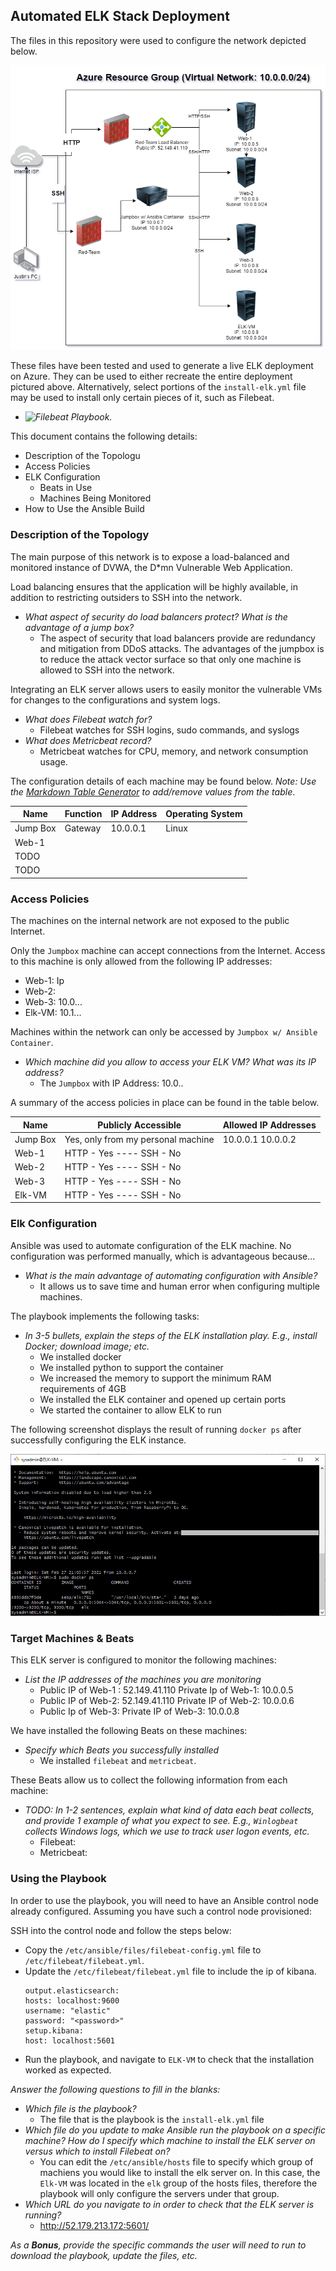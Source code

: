## Automated ELK Stack Deployment

The files in this repository were used to configure the network depicted below.

![Picture](Diagram/Azure_Virtual_Network.png)

These files have been tested and used to generate a live ELK deployment on Azure. They can be used to either recreate the entire deployment pictured above. Alternatively, select portions of the `install-elk.yml` file may be used to install only certain pieces of it, such as Filebeat.

  - _![Filebeat Playbook](Ansible/filebeat.yml)._

This document contains the following details:
- Description of the Topologu
- Access Policies
- ELK Configuration
  - Beats in Use
  - Machines Being Monitored
- How to Use the Ansible Build
  


### Description of the Topology

The main purpose of this network is to expose a load-balanced and monitored instance of DVWA, the D*mn Vulnerable Web Application.

Load balancing ensures that the application will be highly available, in addition to restricting outsiders to SSH into the network.
- _What aspect of security do load balancers protect? What is the advantage of a jump box?_
  - The aspect of security that load balancers provide are redundancy and mitigation from DDoS attacks. The advantages of the jumpbox is to reduce the attack vector surface so that only one machine is allowed to SSH into the network.

Integrating an ELK server allows users to easily monitor the vulnerable VMs for changes to the configurations and system logs.
- _What does Filebeat watch for?_
  - Filebeat watches for SSH logins, sudo commands, and syslogs  
- _What does Metricbeat record?_
  - Metricbeat watches for CPU, memory, and network consumption usage. 

The configuration details of each machine may be found below.
_Note: Use the [Markdown Table Generator](http://www.tablesgenerator.com/markdown_tables) to add/remove values from the table_.

| Name     | Function | IP Address | Operating System |
|----------|----------|------------|------------------|
| Jump Box | Gateway  | 10.0.0.1   | Linux            |
| Web-1    |          |            |                  |
| TODO     |          |            |                  |
| TODO     |          |            |                  |

### Access Policies

The machines on the internal network are not exposed to the public Internet. 

Only the `Jumpbox` machine can accept connections from the Internet. Access to this machine is only allowed from the following IP addresses:
- Web-1: Ip
- Web-2: 
- Web-3: 10.0...
- Elk-VM: 10.1...

Machines within the network can only be accessed by `Jumpbox w/ Ansible Container`.
- _Which machine did you allow to access your ELK VM? What was its IP address?_
  - The `Jumpbox` with IP Address: 10.0.. 

A summary of the access policies in place can be found in the table below.

| Name     | Publicly Accessible | Allowed IP Addresses |
|----------|---------------------|----------------------|
| Jump Box | Yes, only from my personal machine              | 10.0.0.1 10.0.0.2    |
| Web-1          | HTTP - Yes ---- SSH - No                     |                      |
| Web-2          | HTTP - Yes ---- SSH - No                       |                      |
| Web-3          | HTTP - Yes ---- SSH - No                       |                      |
| Elk-VM      | HTTP - Yes ---- SSH - No                       |                      |

### Elk Configuration

Ansible was used to automate configuration of the ELK machine. No configuration was performed manually, which is advantageous because...
- _What is the main advantage of automating configuration with Ansible?_
  - It allows us to save time and human error when configuring multiple machines.

The playbook implements the following tasks:
- _In 3-5 bullets, explain the steps of the ELK installation play. E.g., install Docker; download image; etc._
  - We installed docker
  - We installed python to support the container
  - We increased the memory to support the minimum RAM requirements of 4GB
  - We installed the ELK container and opened up certain ports
  - We started the container to allow ELK to run

The following screenshot displays the result of running `docker ps` after successfully configuring the ELK instance.

![Elk-Container](Diagram/ELK_container.png)

### Target Machines & Beats
This ELK server is configured to monitor the following machines:
- _List the IP addresses of the machines you are monitoring_
   - Public IP of Web-1 : 52.149.41.110 
Private Ip of Web-1: 10.0.0.5  
    - Public IP of Web-2: 52.149.41.110
Private IP of Web-2: 10.0.0.6
    - Public Ip of Web-3: 
Private IP of Web-3: 10.0.0.8

We have installed the following Beats on these machines:
- _Specify which Beats you successfully installed_
  - We installed `filebeat` and `metricbeat`.  

These Beats allow us to collect the following information from each machine:
- _TODO: In 1-2 sentences, explain what kind of data each beat collects, and provide 1 example of what you expect to see. E.g., `Winlogbeat` collects Windows logs, which we use to track user logon events, etc._
  - Filebeat:
  - Metricbeat:

### Using the Playbook
In order to use the playbook, you will need to have an Ansible control node already configured. Assuming you have such a control node provisioned: 

SSH into the control node and follow the steps below:
- Copy the `/etc/ansible/files/filebeat-config.yml` file to `/etc/filebeat/filebeat.yml`.
- Update the `/etc/filebeat/filebeat.yml` file to include the ip of kibana.
  ```
  output.elasticsearch:
  hosts: localhost:9600
  username: "elastic"
  password: "<password>"
  setup.kibana:
  host: localhost:5601
  ```
- Run the playbook, and navigate to `ELK-VM` to check that the installation worked as expected.

_Answer the following questions to fill in the blanks:_
- _Which file is the playbook?_
  - The file that is the playbook is the `install-elk.yml` file
 - _Which file do you update to make Ansible run the playbook on a specific machine? How do I specify which machine to install the ELK server on versus which to install Filebeat on?_
    - You can edit the `/etc/ansible/hosts` file to specify which group of machiens you would like to install the elk server on. In this case, the `Elk-VM` was located in the `elk` group of the hosts files, therefore the playbook will only configure the servers under that group.   
- _Which URL do you navigate to in order to check that the ELK server is running?_
  - http://52.179.213.172:5601/
 
_As a **Bonus**, provide the specific commands the user will need to run to download the playbook, update the files, etc._
